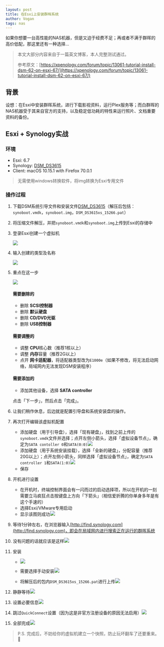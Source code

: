 ```yaml
---
layout: post
title: 在Esxi上安装群晖系统
author: Vogan
tags: nas
---
```

如果你想要一台高性能的NAS机器，但是又迫于经费不足；再或者不满于群晖的高价低配，那这里还有一种选择...

<!--more-->
> 本文大部分内容来自于一篇英文博客，本人完整测试通过。
>
> 参考原文：[https://xpenology.com/forum/topic/13061-tutorial-install-dsm-62-on-esxi-67/](https://xpenology.com/forum/topic/13061-tutorial-install-dsm-62-on-esxi-67/)

## 背景

设想：在Esxi中安装群晖系统，进行下载影视资料，运行Plex服务等；而白群晖的NAS机器受于其来自官方的支持，以及稳定低功耗的特性来运行照片、文档重要资料的备份。

## Esxi + Synology实战

### 环境

- Esxi: 6.7
- Synology: [DSM_DS3615](https://c-t.work/s/80c2be3ddc8246)
- Client: macOS 10.15.1 with Firefox 70.0.1

> 无需使用windows转换软件，将img转换为Esxi专用文件

### 操作过程

1. 下载DSM系统引导文件和安装文件[DSM_DS3615](https://c-t.work/s/80c2be3ddc8246)（解压后包括：`synoboot.vmdk`，`synoboot.img`，`DSM_DS3615xs_15266.pat`）

2. 将压缩文件解压，并把`synoboot.vmdk`和`synoboot.img`上传到Esxi的存储中

3. 登录Esxi创建一个虚拟机

   ![](https://xpenology.com/forum/uploads/monthly_2018_08/image.png.6e989b3218e3cc1587a25cfe9be84d0f.png)



4. 输入创建的类型及名称

   ![](https://xpenology.com/forum/uploads/monthly_2019_06/obraz.thumb.png.66a3ae1d509e572156d772f7fbe0d253.png)

5. 重点在这一步

   ![](https://xpenology.com/forum/uploads/monthly_2018_08/image.thumb.png.315e05a08ae9679b5da7b6e84852d284.png)

   #### 需要删除的

   - 删除 **SCSI控制器**
   - 删除 **默认硬盘**
   - 删除 **CD/DVD光驱**
   - 删除 **USB控制器**

   #### 需要调整的

   - 调整 **CPU**核心数（推荐1核以上）
   - 调整 **内存**容量（推荐2G以上）
   - 点开 **网卡适配器**，将适配器类型改为`E1000e`（如果不修改，将无法启动网络，局域网内无法发现DSM安装程序）

   #### 需要添加的

   - 添加其他设备，选择 **SATA controller**

   点击「下一步」，然后点击「完成」。


5. 让我们稍作休息，后边就是配置引导盘和系统安装盘的操作。

6. 再次打开编辑该虚拟机配置

   - 添加硬盘（用于引导盘），选择「现有硬盘」，找到之前上传的`synoboot.vmdk`文件并选择；点开左侧小箭头，选择「虚拟设备节点」，确定为`SATA contoller 0`和`SATA(0:0)`![](https://xpenology.com/forum/uploads/monthly_2018_08/image.thumb.png.aff0e1988324bb515e12db6e105178e8.png)
   - 添加硬盘（用于系统安装挂载），选择「全新的硬盘」，分配容量（推荐20G以上）；点开左侧小箭头，同样选择「虚拟设备节点」，确定为`SATA controller 1`和`SATA(1:0)`![](https://xpenology.com/forum/uploads/monthly_2018_08/image.thumb.png.98d57dec673ec56600679b0e9919f63c.png)
   - 保存

7. 开机进行设置

   - 在开机时，终端控制界面会有一闪而过的启动选择项，所以在开机的一刻需要立马疯狂点击按键盘上方向「下箭头」（相信爱折腾的你单身多年是有这个手速的）
   - 选择Esxi/VMware专用启动
   - 显示该图则成功![](https://xpenology.com/forum/uploads/monthly_2018_08/image.thumb.png.b581d3da08dc2ba7504142719c223ddd.png)

8. 等待1分钟左右，在浏览器输入[http://find.synology.com](http://find.synology.com)，即会在局域网内进行搜索正在运行的群晖系统

9. 没有问题的话就应该是这样![](https://xpenology.com/forum/uploads/monthly_2019_06/obraz.thumb.png.0ceec8eaa3debd80d46c4dceef33291d.png)

10. 安装

    - ![](https://xpenology.com/forum/uploads/monthly_2019_06/obraz.png.b22a7f749cc2280ca9ed5252797be19a.png)

    - 需要选择手动安装![](https://xpenology.com/forum/uploads/monthly_2019_06/obraz.thumb.png.5a360438a4a0ce42dd3dca2283b11152.png)

    - 将解压后的包内`DSM_DS3615xs_15266.pat`进行上传![](https://xpenology.com/forum/uploads/monthly_2019_06/obraz.thumb.png.7dfff1d1a8a74abd588ff513e1f4c273.png)

11. 静静等待![](https://xpenology.com/forum/uploads/monthly_2019_06/obraz.thumb.png.5bb4cb5f1d4603468dcd7f63f0077ee3.png)

12. 设置必要信息![](https://xpenology.com/forum/uploads/monthly_2019_06/obraz.png.4449788f9ec2a5d869efe1932fd73c8a.png)

13. 跳过`QuickConnect`设置（因为这是非官方注册设备的原因无法启用）![](https://xpenology.com/forum/uploads/monthly_2019_06/obraz.png.c4c295281eddb0dc047f405db00c1c3f.png)

14. 全部完成![](https://xpenology.com/forum/uploads/monthly_2019_06/obraz.thumb.png.703c3b3470af4e32331b7207ea710dd7.png)

> P.S. 完成后，不妨给你的虚拟机建立一个快照，防止玩坏翻车了还要重来。🤪

